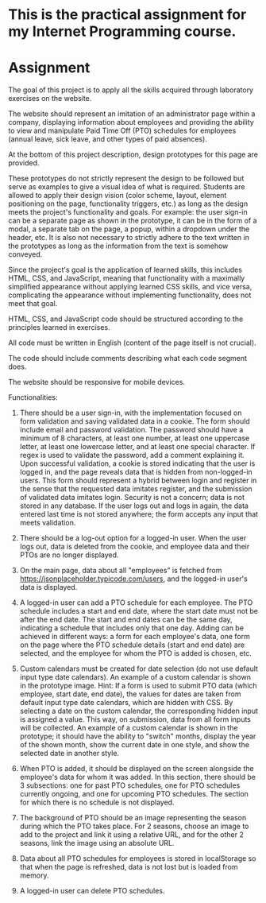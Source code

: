 # This is the practical assignment for my Internet Programming course.

# **Assignment**

The goal of this project is to apply all the skills acquired through laboratory exercises on the website.

The website should represent an imitation of an administrator page within a company, displaying information about employees and providing the ability to view and manipulate Paid Time Off (PTO) schedules for employees (annual leave, sick leave, and other types of paid absences).

At the bottom of this project description, design prototypes for this page are provided.

These prototypes do not strictly represent the design to be followed but serve as examples to give a visual idea of what is required. Students are allowed to apply their design vision (color scheme, layout, element positioning on the page, functionality triggers, etc.) as long as the design meets the project's functionality and goals. For example: the user sign-in can be a separate page as shown in the prototype, it can be in the form of a modal, a separate tab on the page, a popup, within a dropdown under the header, etc. It is also not necessary to strictly adhere to the text written in the prototypes as long as the information from the text is somehow conveyed.

Since the project's goal is the application of learned skills, this includes HTML, CSS, and JavaScript, meaning that functionality with a maximally simplified appearance without applying learned CSS skills, and vice versa, complicating the appearance without implementing functionality, does not meet that goal.

HTML, CSS, and JavaScript code should be structured according to the principles learned in exercises.

All code must be written in English (content of the page itself is not crucial).

The code should include comments describing what each code segment does.

The website should be responsive for mobile devices.

Functionalities:

1. There should be a user sign-in, with the implementation focused on form validation and saving validated data in a cookie. The form should include email and password validation. The password should have a minimum of 8 characters, at least one number, at least one uppercase letter, at least one lowercase letter, and at least one special character. If regex is used to validate the password, add a comment explaining it. Upon successful validation, a cookie is stored indicating that the user is logged in, and the page reveals data that is hidden from non-logged-in users. This form should represent a hybrid between login and register in the sense that the requested data imitates register, and the submission of validated data imitates login. Security is not a concern; data is not stored in any database. If the user logs out and logs in again, the data entered last time is not stored anywhere; the form accepts any input that meets validation.

2. There should be a log-out option for a logged-in user. When the user logs out, data is deleted from the cookie, and employee data and their PTOs are no longer displayed.

3. On the main page, data about all "employees" is fetched from https://jsonplaceholder.typicode.com/users, and the logged-in user's data is displayed.

4. A logged-in user can add a PTO schedule for each employee. The PTO schedule includes a start and end date, where the start date must not be after the end date. The start and end dates can be the same day, indicating a schedule that includes only that one day. Adding can be achieved in different ways: a form for each employee's data, one form on the page where the PTO schedule details (start and end date) are selected, and the employee for whom the PTO is added is chosen, etc.

5. Custom calendars must be created for date selection (do not use default input type date calendars). An example of a custom calendar is shown in the prototype image. Hint: If a form is used to submit PTO data (which employee, start date, end date), the values for dates are taken from default input type date calendars, which are hidden with CSS. By selecting a date on the custom calendar, the corresponding hidden input is assigned a value. This way, on submission, data from all form inputs will be collected. An example of a custom calendar is shown in the prototype; it should have the ability to "switch" months, display the year of the shown month, show the current date in one style, and show the selected date in another style.

6. When PTO is added, it should be displayed on the screen alongside the employee's data for whom it was added. In this section, there should be 3 subsections: one for past PTO schedules, one for PTO schedules currently ongoing, and one for upcoming PTO schedules. The section for which there is no schedule is not displayed.

7. The background of PTO should be an image representing the season during which the PTO takes place. For 2 seasons, choose an image to add to the project and link it using a relative URL, and for the other 2 seasons, link the image using an absolute URL.

8. Data about all PTO schedules for employees is stored in localStorage so that when the page is refreshed, data is not lost but is loaded from memory.

9. A logged-in user can delete PTO schedules.
